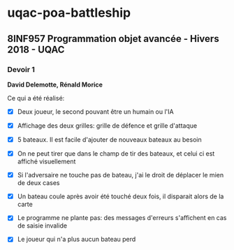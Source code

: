 # uqac-poa-battleship

<h2>8INF957 Programmation objet avancée - Hivers 2018 - UQAC</h2>
<h3>Devoir 1</h3>
<p><b>David Delemotte, Rénald Morice</b></p>

Ce qui a été réalisé:

- [x] Deux joueur, le second pouvant être un humain ou l'IA

- [x] Affichage des deux grilles: grille de défence et grille d'attaque

- [x] 5 bateaux. Il est facile d'ajouter de nouveaux bateaux au besoin

- [x] On ne peut tirer que dans le champ de tir des bateaux, et celui ci est affiché visuellement

- [x] Si l'adversaire ne touche pas de bateau, j'ai le droit de déplacer le mien de deux cases

- [x] Un bateau coule après avoir été touché deux fois, il disparait alors de la carte

- [x] Le programme ne plante pas: des messages d'erreurs s'affichent en cas de saisie invalide

- [x] Le joueur qui n'a plus aucun bateau perd
